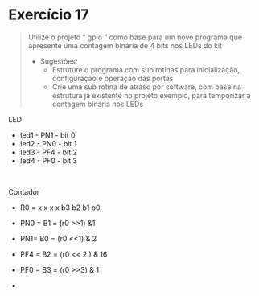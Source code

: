 # Exercício 17

>  Utilize o projeto “ gpio ” como base para um
> novo programa que apresente uma contagem
> binária de 4 bits nos LEDs do kit
>
> - Sugestões:
>   - Estruture o programa com sub rotinas para
>     inicialização, configuração e operação das portas
>   - Crie uma sub rotina de atraso por software, com
>     base na estrutura já existente no projeto exemplo,
>     para temporizar a contagem binária nos LEDs





LED 

-  led1 - PN1 - bit 0
-  led2 - PN0 - bit 1
-  led3 - PF4 - bit 2
-  led4 - PF0 - bit 3

​      

Contador

- R0 = x x x x b3 b2 b1 b0



- PN0 = B1 = (r0 >>1) &1
- PN1= B0 = (r0 <<1) & 2                
- PF4 = B2 = (r0 << 2 ) & 16
- PF0 = B3 = (r0 >>3) & 1
- 